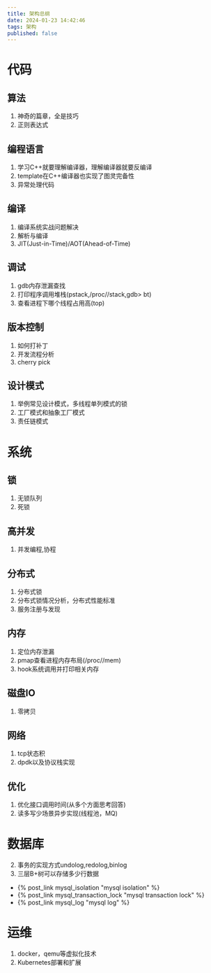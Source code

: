 ```yaml
---
title: 架构总纲
date: 2024-01-23 14:42:46
tags: 架构
published: false
---
```


# 代码

## 算法
1. 神奇的篇章，全是技巧
2. 正则表达式

## 编程语言
1. 学习C++就要理解编译器，理解编译器就要反编译
2. template在C++编译器也实现了图灵完备性
3. 异常处理代码

## 编译
1. 编译系统实战问题解决
2. 解析与编译
3. JIT(Just-in-Time)/AOT(Ahead-of-Time)

## 调试
1. gdb内存泄漏查找
2. 打印程序调用堆栈(pstack,/proc/<pid>/stack,gdb> bt)
3. 查看进程下哪个线程占用高(top)


## 版本控制
1. 如何打补丁
2. 开发流程分析
3. cherry pick

## 设计模式
1. 举例常见设计模式，多线程单列模式的锁
2. 工厂模式和抽象工厂模式
3. 责任链模式

# 系统

## 锁
1. 无锁队列
2. 死锁

## 高并发
1. 并发编程,协程

## 分布式
1. 分布式锁
2. 分布式锁情况分析，分布式性能标准
3. 服务注册与发现

## 内存
1. 定位内存泄漏
2. pmap查看进程内存布局(/proc/<pid>/mem)
3. hook系统调用并打印相关内存

## 磁盘IO
1. 零拷贝

## 网络
1. tcp状态积
2. dpdk以及协议栈实现

## 优化
1. 优化接口调用时间(从多个方面思考回答)
2. 读多写少场景异步实现(线程池，MQ)

# 数据库
2. 事务的实现方式undolog,redolog,binlog
4. 三层B+树可以存储多少行数据

* {% post_link mysql_isolation "mysql isolation" %}
* {% post_link mysql_transaction_lock "mysql transaction lock" %}
* {% post_link mysql_log "mysql log" %}

# 运维
1. docker，qemu等虚拟化技术
2. Kubernetes部署和扩展
